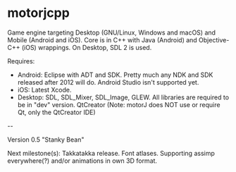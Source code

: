 motorjcpp
=========

Game engine targeting Desktop (GNU/Linux, Windows and macOS) and Mobile (Android and iOS).
Core is in C++ with Java (Android) and Objective-C++ (iOS) wrappings.
On Desktop, SDL 2 is used.

Requires:
* Android: Eclipse with ADT and SDK. Pretty much any NDK and SDK released after 2012 will do. Android Studio isn't supported yet.
* iOS: Latest Xcode.
* Desktop: SDL, SDL_Mixer, SDL_Image, GLEW. All libraries are required to be in "dev" version. QtCreator (Note: motorJ does NOT use or require Qt, only the QtCreator IDE)

--

Version 0.5 "Stanky Bean"

Next milestone(s): Takkatakka release. Font atlases. Supporting assimp everywhere(?) and/or animations in own 3D format.
